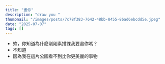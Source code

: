```yaml
---
title: "畫你"
description: "draw you "
thumbnail: "/images/posts/7c78f383-7642-48bb-8455-86ad6ebcdd5e.jpeg"
date: "2025-07-07"
tags: []
---
```

- 欸，你知道為什麼剛剛素描課我要畫你嗎？
- 不知道
- 因為我在這片公園看不到比你更美麗的事物
